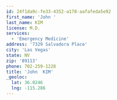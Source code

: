 ```yaml
---
id: 24f1da9c-fe33-4352-a178-aafafeda5e92
first_name: 'John '
last_name: KIM
license: M.D.
services:
  - 'Emergency Medicine'
address: '7329 Salvadora Place'
city: 'Las Vegas'
state: NV
zip: '89113'
phone: 702-259-1228
title: 'John  KIM'
_geoloc:
  lat: 36.0246
  lng: -115.286
---
```

